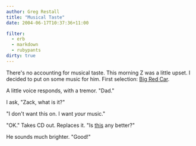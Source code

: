 ```yaml
---
author: Greg Restall
title: "Musical Taste"
date: 2004-06-17T10:37:36+11:00

filter:
  - erb
  - markdown
  - rubypants
dirty: true
---
```


There's no accounting for musical taste.  This morning Z was a little upset. I decided to put on some music for him.  First selection: [Big Red Car](http://shop.abc.net.au/browse/product.asp?productid=341061).  

A little voice responds, with a tremor.  "Dad."

I ask, "Zack, what is it?"

"I don't want this on.  I want *your* music."

"OK." Takes CD out.  Replaces it.  "Is [this](http://www.ozmusiconline.com.au/product_info.php/cPath/190093_190083_190088_190076_190783/products_id/333046?osCsid=b22bab9d670495188ce4969e15349660) any better?"

He sounds much brighter.  "Good!"